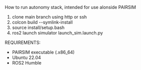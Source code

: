 How to run autonomy stack, intended for use alonside PAIRSIM

1)	clone main branch using http or ssh
2)	colcon build --symlink-install
3)	source install/setup.bash
4)	ros2 launch simulator launch_sim.launch.py 

REQUIREMENTS: 
- PAIRSIM executable (.x86_64)
- Ubuntu 22.04
- ROS2 Humble

